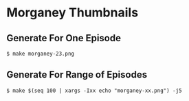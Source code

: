 # Morganey Thumbnails

## Generate For One Episode

    $ make morganey-23.png

## Generate For Range of Episodes

    $ make $(seq 100 | xargs -Ixx echo "morganey-xx.png") -j5
